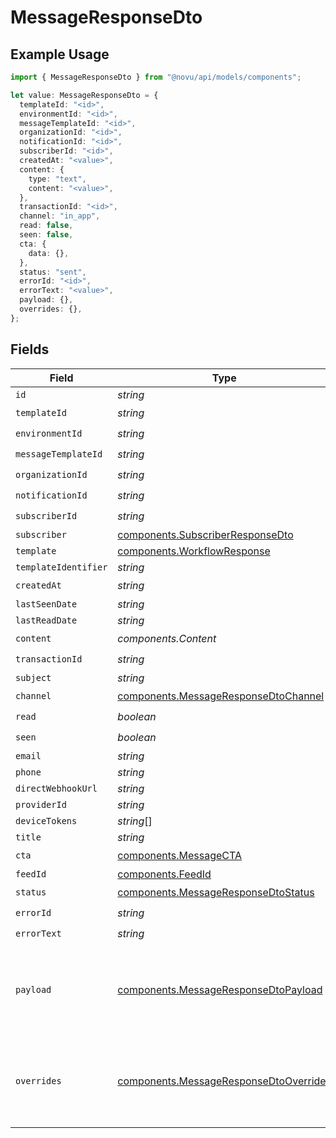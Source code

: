 # MessageResponseDto

## Example Usage

```typescript
import { MessageResponseDto } from "@novu/api/models/components";

let value: MessageResponseDto = {
  templateId: "<id>",
  environmentId: "<id>",
  messageTemplateId: "<id>",
  organizationId: "<id>",
  notificationId: "<id>",
  subscriberId: "<id>",
  createdAt: "<value>",
  content: {
    type: "text",
    content: "<value>",
  },
  transactionId: "<id>",
  channel: "in_app",
  read: false,
  seen: false,
  cta: {
    data: {},
  },
  status: "sent",
  errorId: "<id>",
  errorText: "<value>",
  payload: {},
  overrides: {},
};
```

## Fields

| Field                                                                                            | Type                                                                                             | Required                                                                                         | Description                                                                                      |
| ------------------------------------------------------------------------------------------------ | ------------------------------------------------------------------------------------------------ | ------------------------------------------------------------------------------------------------ | ------------------------------------------------------------------------------------------------ |
| `id`                                                                                             | *string*                                                                                         | :heavy_minus_sign:                                                                               | N/A                                                                                              |
| `templateId`                                                                                     | *string*                                                                                         | :heavy_check_mark:                                                                               | N/A                                                                                              |
| `environmentId`                                                                                  | *string*                                                                                         | :heavy_check_mark:                                                                               | N/A                                                                                              |
| `messageTemplateId`                                                                              | *string*                                                                                         | :heavy_check_mark:                                                                               | N/A                                                                                              |
| `organizationId`                                                                                 | *string*                                                                                         | :heavy_check_mark:                                                                               | N/A                                                                                              |
| `notificationId`                                                                                 | *string*                                                                                         | :heavy_check_mark:                                                                               | N/A                                                                                              |
| `subscriberId`                                                                                   | *string*                                                                                         | :heavy_check_mark:                                                                               | N/A                                                                                              |
| `subscriber`                                                                                     | [components.SubscriberResponseDto](../../models/components/subscriberresponsedto.md)             | :heavy_minus_sign:                                                                               | N/A                                                                                              |
| `template`                                                                                       | [components.WorkflowResponse](../../models/components/workflowresponse.md)                       | :heavy_minus_sign:                                                                               | N/A                                                                                              |
| `templateIdentifier`                                                                             | *string*                                                                                         | :heavy_minus_sign:                                                                               | N/A                                                                                              |
| `createdAt`                                                                                      | *string*                                                                                         | :heavy_check_mark:                                                                               | N/A                                                                                              |
| `lastSeenDate`                                                                                   | *string*                                                                                         | :heavy_minus_sign:                                                                               | N/A                                                                                              |
| `lastReadDate`                                                                                   | *string*                                                                                         | :heavy_minus_sign:                                                                               | N/A                                                                                              |
| `content`                                                                                        | *components.Content*                                                                             | :heavy_check_mark:                                                                               | N/A                                                                                              |
| `transactionId`                                                                                  | *string*                                                                                         | :heavy_check_mark:                                                                               | N/A                                                                                              |
| `subject`                                                                                        | *string*                                                                                         | :heavy_minus_sign:                                                                               | N/A                                                                                              |
| `channel`                                                                                        | [components.MessageResponseDtoChannel](../../models/components/messageresponsedtochannel.md)     | :heavy_check_mark:                                                                               | N/A                                                                                              |
| `read`                                                                                           | *boolean*                                                                                        | :heavy_check_mark:                                                                               | N/A                                                                                              |
| `seen`                                                                                           | *boolean*                                                                                        | :heavy_check_mark:                                                                               | N/A                                                                                              |
| `email`                                                                                          | *string*                                                                                         | :heavy_minus_sign:                                                                               | N/A                                                                                              |
| `phone`                                                                                          | *string*                                                                                         | :heavy_minus_sign:                                                                               | N/A                                                                                              |
| `directWebhookUrl`                                                                               | *string*                                                                                         | :heavy_minus_sign:                                                                               | N/A                                                                                              |
| `providerId`                                                                                     | *string*                                                                                         | :heavy_minus_sign:                                                                               | N/A                                                                                              |
| `deviceTokens`                                                                                   | *string*[]                                                                                       | :heavy_minus_sign:                                                                               | N/A                                                                                              |
| `title`                                                                                          | *string*                                                                                         | :heavy_minus_sign:                                                                               | N/A                                                                                              |
| `cta`                                                                                            | [components.MessageCTA](../../models/components/messagecta.md)                                   | :heavy_check_mark:                                                                               | N/A                                                                                              |
| `feedId`                                                                                         | [components.FeedId](../../models/components/feedid.md)                                           | :heavy_minus_sign:                                                                               | N/A                                                                                              |
| `status`                                                                                         | [components.MessageResponseDtoStatus](../../models/components/messageresponsedtostatus.md)       | :heavy_check_mark:                                                                               | N/A                                                                                              |
| `errorId`                                                                                        | *string*                                                                                         | :heavy_check_mark:                                                                               | N/A                                                                                              |
| `errorText`                                                                                      | *string*                                                                                         | :heavy_check_mark:                                                                               | N/A                                                                                              |
| `payload`                                                                                        | [components.MessageResponseDtoPayload](../../models/components/messageresponsedtopayload.md)     | :heavy_check_mark:                                                                               | The payload that was used to send the notification trigger                                       |
| `overrides`                                                                                      | [components.MessageResponseDtoOverrides](../../models/components/messageresponsedtooverrides.md) | :heavy_check_mark:                                                                               | Provider specific overrides used when triggering the notification                                |